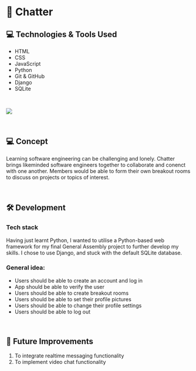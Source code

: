 # 💬 Chatter

## 💻 Technologies & Tools Used
- HTML
- CSS
- JavaScript 
- Python 
- Git & GitHub
- Django
- SQLite 
<br>

![](https://skills.thijs.gg/icons?i=js,html,css,django,py,sqlite,git,github)

<br>

## 💻 Concept 
Learning software engineering can be challenging and lonely. Chatter brings likeminded software engineers together to collaborate and conenct with one another. Members would be able to form their own breakout rooms to discuss on projects or topics of interest. 

<br>

## 🛠 Development 

### Tech stack
Having just learnt Python, I wanted to utilise a Python-based web framework for my final General Assembly project to further develop my skills. I chose to use Django, and stuck with the default SQLite database. 

### General idea:
* Users should be able to create an account and log in
* App should be able to verify the user
* Users should be able to create breakout rooms 
* Users should be able to set their profile pictures 
* Users should be able to change their profile settings 
* Users should be able to log out 


<!-- <p align="center">
  <img width="460" height="300" src="https://github.com/JT142/Dino-Jump/blob/main/images/Wireframe.png?raw=true">
</p>

<p align="center">
  <img width="460" height="400" src="https://github.com/JT142/Dino-Jump/blob/main/images/Flowchart.png?raw=true">
</p> -->

<br> 

<!-- 
<p align="center">
  <img width="600" height="200" src="https://github.com/JT142/Dino-Jump/blob/main/images/Creating%20blocks.gif?raw=true">
</p>

<p align="center">
  <img width="600" height="200" src="https://github.com/JT142/Dino-Jump/blob/main/images/creatingDino.gif?raw=true">
</p>

<p align="center">
  <img width="600" height="200" src="https://github.com/JT142/Dino-Jump/blob/main/images/cubicbezier.gif?raw=true">
</p>
 -->


## 🎈 Future Improvements
<ol>
    <li> To integrate realtime messaging functionality </li>
    <li> To implement video chat functionality </li>
</ol>


